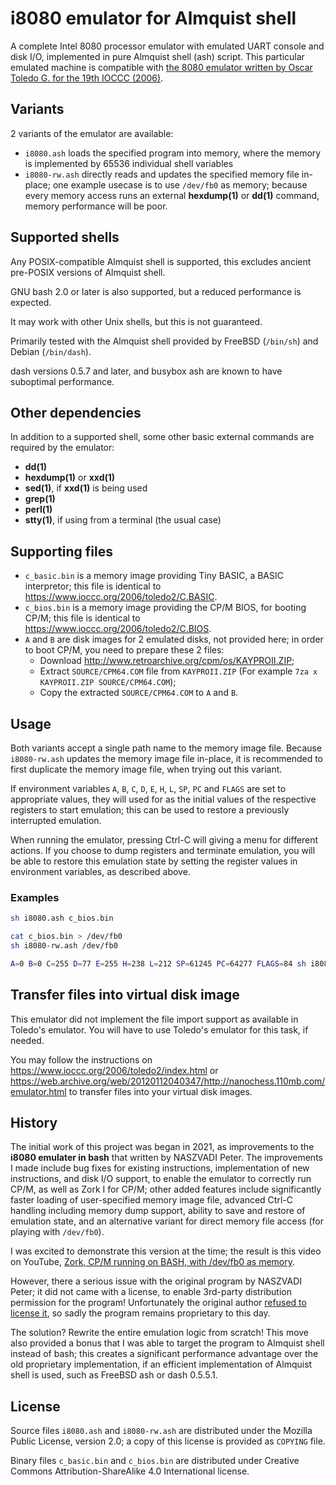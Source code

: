 # i8080 emulator for Almquist shell

A complete Intel 8080 processor emulator with emulated UART console and disk I/O, implemented in pure Almquist shell (ash) script. This particular emulated machine is compatible with [the 8080 emulator written by Oscar Toledo G. for the 19th IOCCC (2006)](https://www.ioccc.org/2006/toledo2/index.html).

## Variants

2 variants of the emulator are available:
* `i8080.ash` loads the specified program into memory, where the memory is implemented by 65536 individual shell variables
* `i8080-rw.ash` directly reads and updates the specified memory file in-place; one example usecase is to use `/dev/fb0` as memory; because every memory access runs an external **hexdump(1)** or **dd(1)** command, memory performance will be poor.

## Supported shells

Any POSIX-compatible Almquist shell is supported, this excludes ancient pre-POSIX versions of Almquist shell.

GNU bash 2.0 or later is also supported, but a reduced performance is expected.

It may work with other Unix shells, but this is not guaranteed.

Primarily tested with the Almquist shell provided by FreeBSD (`/bin/sh`) and Debian (`/bin/dash`).

dash versions 0.5.7 and later, and busybox ash are known to have suboptimal performance.

## Other dependencies

In addition to a supported shell, some other basic external commands are required by the emulator:

* **dd(1)**
* **hexdump(1)** or **xxd(1)**
* **sed(1)**, if **xxd(1)** is being used
* **grep(1)**
* **perl(1)**
* **stty(1)**, if using from a terminal (the usual case)

## Supporting files

* `c_basic.bin` is a memory image providing Tiny BASIC, a BASIC interpretor; this file is identical to <https://www.ioccc.org/2006/toledo2/C.BASIC>.
* `c_bios.bin` is a memory image providing the CP/M BIOS, for booting CP/M; this file is identical to <https://www.ioccc.org/2006/toledo2/C.BIOS>.
* `A` and `B` are disk images for 2 emulated disks, not provided here; in order to boot CP/M, you need to prepare these 2 files:
	* Download <http://www.retroarchive.org/cpm/os/KAYPROII.ZIP>;
	* Extract `SOURCE/CPM64.COM` file from `KAYPROII.ZIP` (For example `7za x KAYPROII.ZIP SOURCE/CPM64.COM`);
	* Copy the extracted `SOURCE/CPM64.COM` to `A` and `B`.

## Usage

Both variants accept a single path name to the memory image file. Because `i8080-rw.ash` updates the memory image file in-place, it is recommended to first duplicate the memory image file, when trying out this variant.

If environment variables `A`, `B`, `C`, `D`, `E`, `H`, `L`, `SP`, `PC` and `FLAGS` are set to appropriate values, they will used for as the initial values of the respective registers to start emulation; this can be used to restore a previously interrupted emulation.

When running the emulator, pressing Ctrl-C will giving a menu for different actions. If you choose to dump registers and terminate emulation, you will be able to restore this emulation state by setting the register values in environment variables, as described above.

### Examples

```sh
sh i8080.ash c_bios.bin
```

```sh
cat c_bios.bin > /dev/fb0
sh i8080-rw.ash /dev/fb0
```

```sh
A=0 B=0 C=255 D=77 E=255 H=238 L=212 SP=61245 PC=64277 FLAGS=84 sh i8080.ash my-last-save
```

## Transfer files into virtual disk image

This emulator did not implement the file import support as available in Toledo's emulator. You will have to use Toledo's emulator for this task, if needed.

You may follow the instructions on <https://www.ioccc.org/2006/toledo2/index.html> or <https://web.archive.org/web/20120112040347/http://nanochess.110mb.com/emulator.html> to transfer files into your virtual disk images.

## History

The initial work of this project was began in 2021, as improvements to the **i8080 emulater in bash** that written by NASZVADI Peter. The improvements I made include bug fixes for existing instructions, implementation of new instructions, and disk I/O support, to enable the emulator to correctly run CP/M, as well as Zork I for CP/M; other added features include significantly faster loading of user-specified memory image file, advanced Ctrl-C handling including memory dump support, ability to save and restore of emulation state, and an alternative variant for direct memory file access (for playing with `/dev/fb0`).

I was excited to demonstrate this version at the time; the result is this video on YouTube, [Zork, CP/M running on BASH, with /dev/fb0 as memory](https://www.youtube.com/watch?v=7MO9w6h6Hwo).

However, there a serious issue with the original program by NASZVADI Peter; it did not came with a license, to enable 3rd-party distribution permission for the program! Unfortunately the original author [refused to license it](https://github.com/retrohun/blog/issues/4), so sadly the program remains proprietary to this day.

The solution? Rewrite the entire emulation logic from scratch! This move also provided a bonus that I was able to target the program to Almquist shell instead of bash; this creates a significant performance advantage over the old proprietary implementation, if an efficient implementation of Almquist shell is used, such as FreeBSD ash or dash 0.5.5.1.

## License

Source files `i8080.ash` and `i8080-rw.ash` are distributed under the Mozilla Public License, version 2.0; a copy of this license is provided as `COPYING` file.

Binary files `c_basic.bin` and `c_bios.bin` are distributed under Creative Commons Attribution-ShareAlike 4.0 International license.
